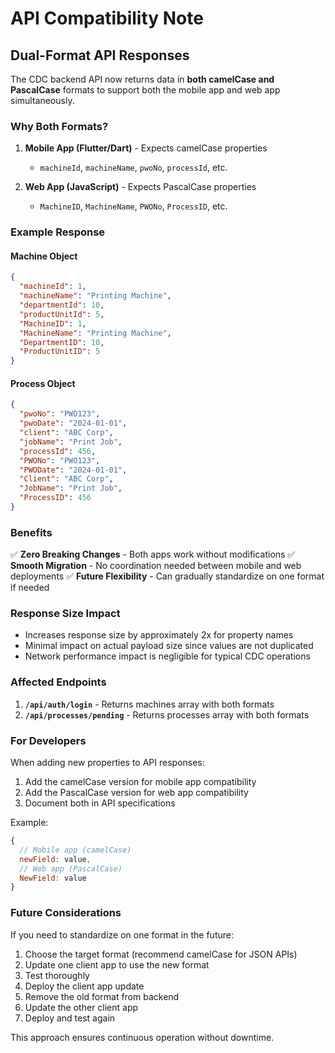 # API Compatibility Note

## Dual-Format API Responses

The CDC backend API now returns data in **both camelCase and PascalCase** formats to support both the mobile app and web app simultaneously.

### Why Both Formats?

1. **Mobile App (Flutter/Dart)** - Expects camelCase properties
   - `machineId`, `machineName`, `pwoNo`, `processId`, etc.

2. **Web App (JavaScript)** - Expects PascalCase properties
   - `MachineID`, `MachineName`, `PWONo`, `ProcessID`, etc.

### Example Response

#### Machine Object
```json
{
  "machineId": 1,
  "machineName": "Printing Machine",
  "departmentId": 10,
  "productUnitId": 5,
  "MachineID": 1,
  "MachineName": "Printing Machine",
  "DepartmentID": 10,
  "ProductUnitID": 5
}
```

#### Process Object
```json
{
  "pwoNo": "PWO123",
  "pwoDate": "2024-01-01",
  "client": "ABC Corp",
  "jobName": "Print Job",
  "processId": 456,
  "PWONo": "PWO123",
  "PWODate": "2024-01-01",
  "Client": "ABC Corp",
  "JobName": "Print Job",
  "ProcessID": 456
}
```

### Benefits

✅ **Zero Breaking Changes** - Both apps work without modifications
✅ **Smooth Migration** - No coordination needed between mobile and web deployments
✅ **Future Flexibility** - Can gradually standardize on one format if needed

### Response Size Impact

- Increases response size by approximately 2x for property names
- Minimal impact on actual payload size since values are not duplicated
- Network performance impact is negligible for typical CDC operations

### Affected Endpoints

1. **`/api/auth/login`** - Returns machines array with both formats
2. **`/api/processes/pending`** - Returns processes array with both formats

### For Developers

When adding new properties to API responses:
1. Add the camelCase version for mobile app compatibility
2. Add the PascalCase version for web app compatibility
3. Document both in API specifications

Example:
```javascript
{
  // Mobile app (camelCase)
  newField: value,
  // Web app (PascalCase)
  NewField: value
}
```

### Future Considerations

If you need to standardize on one format in the future:
1. Choose the target format (recommend camelCase for JSON APIs)
2. Update one client app to use the new format
3. Test thoroughly
4. Deploy the client app update
5. Remove the old format from backend
6. Update the other client app
7. Deploy and test again

This approach ensures continuous operation without downtime.

